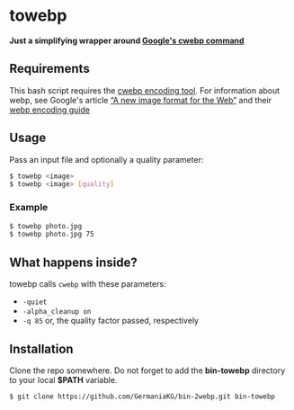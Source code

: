
# towebp

**Just a simplifying wrapper around [Google's cwebp command](https://developers.google.com/speed/webp/docs/cwebp)**


## Requirements
This bash script requires the [cwebp encoding tool](https://developers.google.com/speed/webp/docs/cwebp). For information about webp, see Google's article [“A new image format for the Web”](https://developers.google.com/speed/webp/) and their [webp encoding guide](https://developers.google.com/speed/webp/docs/cwebp)



## Usage

Pass an input file and optionally a quality parameter:

```bash
$ towebp <image>
$ towebp <image> [quality]
```

### Example

```bash
$ towebp photo.jpg
$ towebp photo.jpg 75
```

## What happens inside?

towebp calls `cwebp` with these parameters:

- `-quiet`
- `-alpha_cleanup on`
- `-q 85` or, the quality factor passed, respectively


## Installation

Clone the repo somewhere. Do not forget to add the **bin-towebp** directory to your local **$PATH** variable.

```bash
$ git clone https://github.com/GermaniaKG/bin-2webp.git bin-towebp
```






